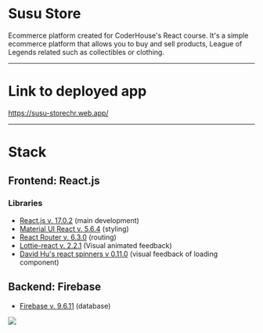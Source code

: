 # Susu Store
Ecommerce platform created for CoderHouse's React course. It's a simple ecommerce platform that allows you to buy and sell products, League of Legends related such as collectibles or clothing.

---

# Link to deployed app
https://susu-storechr.web.app/

---
# Stack
## Frontend: React.js
### Libraries
 - [React.js v. 17.0.2](https://reactjs.org/) (main development)
 - [Material UI React v. 5.6.4](https://mui.com/) (styling)
 - [React Router v. 6.3.0](https://reactrouter.com/) (routing)
 - [Lottie-react v. 2.2.1](https://www.npmjs.com/package/lottie-react) (Visual animated feedback)
 - [David Hu's react spinners v 0.11.0](https://github.com/davidhu2000/react-spinners) (visual feedback of loading component)


## Backend: Firebase
- [Firebase v. 9.6.11](https://firebase.google.com/) (database)

![](2022-05-06%2018-39-21.gif)